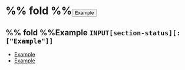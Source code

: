 # %% fold %%<button class="section-heading heading-collapse-indicator" role="button"><span class="text">Example</span></button>
## %% fold %%<span class="section-sub-heading heading-collapse-indicator">Example</span> `INPUT[section-status][:["Example"]]`
<div class="content-menu">
  <ul>
    <li>
      <a href="obsidian://open?vault=Codepedia&file=Beginner/Compiler">
        <span>Example</span>
      </a>
    </li>
    <li>
      <a href="obsidian://open?vault=Codepedia&file=Beginner/IDE">
        <span>Example</span>
      </a>
    </li>
  </ul>
</div>
